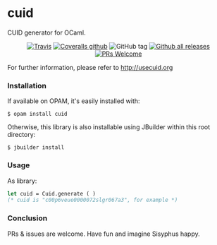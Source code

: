 cuid
====

CUID generator for OCaml.


<center>

[![Travis](https://img.shields.io/travis/marcoonroad/ocaml-cuid.svg?style=flat-square)](https://travis-ci.org/marcoonroad/ocaml-cuid)
<span> </span>
[![Coveralls github](https://img.shields.io/coveralls/github/marcoonroad/ocaml-cuid.svg?style=flat-square)](https://coveralls.io/github/marcoonroad/ocaml-cuid?branch=master)
<span> </span>
![GitHub tag](https://img.shields.io/github/tag/marcoonroad/ocaml-cuid.svg?style=flat-square)
<span> </span>
[![Github all releases](https://img.shields.io/github/downloads/marcoonroad/ocaml-cuid/total.svg?style=flat-square)](https://github.com/marcoonroad/ocaml-cuid/releases/)
<span> </span>
[![PRs Welcome](https://img.shields.io/badge/PRs-welcome-brightgreen.svg?style=flat-square)](http://makeapullrequest.com)

</center>

<p/>

For further information, please refer to http://usecuid.org

### Installation

If available on OPAM, it's easily installed with:

```shell
$ opam install cuid
```

Otherwise, this library is also installable using
JBuilder within this root directory:

```shell
$ jbuilder install
```

### Usage

As library:

```ocaml
let cuid = Cuid.generate ( )
(* cuid is "c00p6veue0000072slgr067a3", for example *)
```

### Conclusion

PRs & issues are welcome. Have fun and imagine Sisyphus happy.
